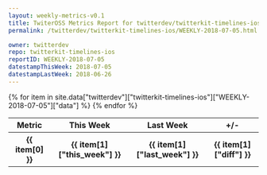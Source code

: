 ```yaml
---
layout: weekly-metrics-v0.1
title: TwiterOSS Metrics Report for twitterdev/twitterkit-timelines-ios | WEEKLY-2018-07-05 | 2018-07-05
permalink: /twitterdev/twitterkit-timelines-ios/WEEKLY-2018-07-05.html

owner: twitterdev
repo: twitterkit-timelines-ios
reportID: WEEKLY-2018-07-05
datestampThisWeek: 2018-07-05
datestampLastWeek: 2018-06-26
---
```


<table style="width: 100%">
    <tr>
        <th>Metric</th>
        <th>This Week</th>
        <th>Last Week</th>
        <th>+/-</th>
    </tr>
    {% for item in site.data["twitterdev"]["twitterkit-timelines-ios"]["WEEKLY-2018-07-05"]["data"] %}
    <tr>
        <th>{{ item[0] }}</th>
        <th>{{ item[1]["this_week"] }}</th>
        <th>{{ item[1]["last_week"] }}</th>
        <th>{{ item[1]["diff"] }}</th>
    </tr>
    {% endfor %}
</table>

